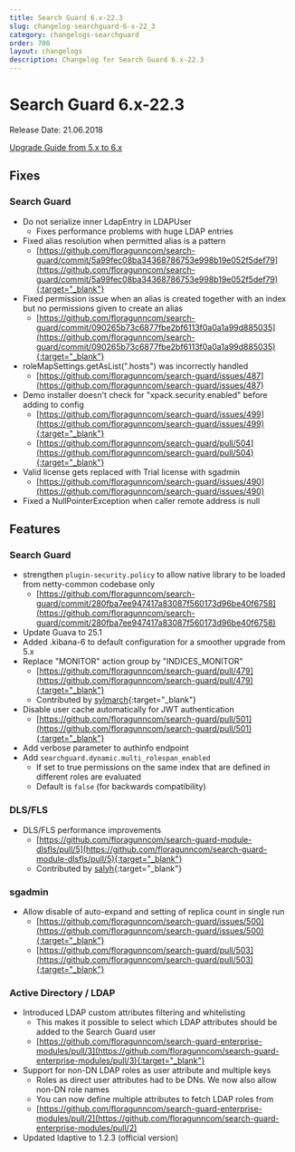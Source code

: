 ```yaml
---
title: Search Guard 6.x-22.3
slug: changelog-searchguard-6-x-22_3
category: changelogs-searchguard
order: 700
layout: changelogs
description: Changelog for Search Guard 6.x-22.3
---
```


<!---
Copryight 2017 floragunn GmbH
-->

# Search Guard 6.x-22.3

Release Date: 21.06.2018

[Upgrade Guide from 5.x to 6.x](../_docs/upgrading_5_6.md)

## Fixes 

### Search Guard

* Do not serialize inner LdapEntry in LDAPUser
  * Fixes performance problems with huge LDAP entries
* Fixed alias resolution when permitted alias is a pattern
  * [https://github.com/floragunncom/search-guard/commit/5a99fec08ba34368786753e998b19e052f5def79](https://github.com/floragunncom/search-guard/commit/5a99fec08ba34368786753e998b19e052f5def79){:target="_blank"} 
* Fixed permission issue when an alias is created together with an index but no permissions given to create an alias  
  * [https://github.com/floragunncom/search-guard/commit/090265b73c6877fbe2bf6113f0a0a1a99d885035](https://github.com/floragunncom/search-guard/commit/090265b73c6877fbe2bf6113f0a0a1a99d885035){:target="_blank"}  
* roleMapSettings.getAsList(".hosts") was incorrectly handled
  * [https://github.com/floragunncom/search-guard/issues/487](https://github.com/floragunncom/search-guard/issues/487)
* Demo installer doesn't check for "xpack.security.enabled" before adding to config
  * [https://github.com/floragunncom/search-guard/issues/499](https://github.com/floragunncom/search-guard/issues/499){:target="_blank"}
  * [https://github.com/floragunncom/search-guard/pull/504](https://github.com/floragunncom/search-guard/pull/504){:target="_blank"}
* Valid license gets replaced with Trial license with sgadmin
  * [https://github.com/floragunncom/search-guard/issues/490](https://github.com/floragunncom/search-guard/issues/490)  
* Fixed a NullPointerException when caller remote address is null

## Features

### Search Guard
* strengthen `plugin-security.policy` to allow native library to be loaded from netty-common codebase only
  * [https://github.com/floragunncom/search-guard/commit/280fba7ee947417a83087f560173d96be40f6758](https://github.com/floragunncom/search-guard/commit/280fba7ee947417a83087f560173d96be40f6758) 
* Update Guava to 25.1
* Added .kibana-6 to default configuration for a smoother upgrade from 5.x
* Replace "MONITOR" action group by "INDICES_MONITOR"
  * [https://github.com/floragunncom/search-guard/pull/479](https://github.com/floragunncom/search-guard/pull/479){:target="_blank"}
  * Contributed by [sylmarch](https://github.com/sylmarch){:target="_blank"} 
* Disable user cache automatically for JWT authentication 
  * [https://github.com/floragunncom/search-guard/pull/501](https://github.com/floragunncom/search-guard/pull/501){:target="_blank"}  
* Add verbose parameter to authinfo endpoint
* Add `searchguard.dynamic.multi_rolespan_enabled`
  * If set to true permissions on the same index that are defined in different roles are evaluated
  * Default is `false` (for backwards compatibility)

### DLS/FLS
* DLS/FLS performance improvements
  * [https://github.com/floragunncom/search-guard-module-dlsfls/pull/5](https://github.com/floragunncom/search-guard-module-dlsfls/pull/5){:target="_blank"} 
  * Contributed by [salyh](https://github.com/salyh){:target="_blank"}   

### sgadmin
* Allow disable of auto-expand and setting of replica count in single run
  * [https://github.com/floragunncom/search-guard/issues/500](https://github.com/floragunncom/search-guard/issues/500){:target="_blank"}
  * [https://github.com/floragunncom/search-guard/pull/503](https://github.com/floragunncom/search-guard/pull/503){:target="_blank"}

### Active Directory / LDAP
* Introduced LDAP custom attributes filtering and whitelisting
  * This makes it possible to select which LDAP attributes should be added to the Search Guard user
  * [https://github.com/floragunncom/search-guard-enterprise-modules/pull/3](https://github.com/floragunncom/search-guard-enterprise-modules/pull/3){:target="_blank"}   
* Support for non-DN LDAP roles as user attribute and multiple keys
  * Roles as direct user attributes had to be DNs. We now also allow non-DN role names
  * You can now define multiple attributes to fetch LDAP roles from
  * [https://github.com/floragunncom/search-guard-enterprise-modules/pull/2](https://github.com/floragunncom/search-guard-enterprise-modules/pull/2) 
* Updated ldaptive to 1.2.3 (official version)